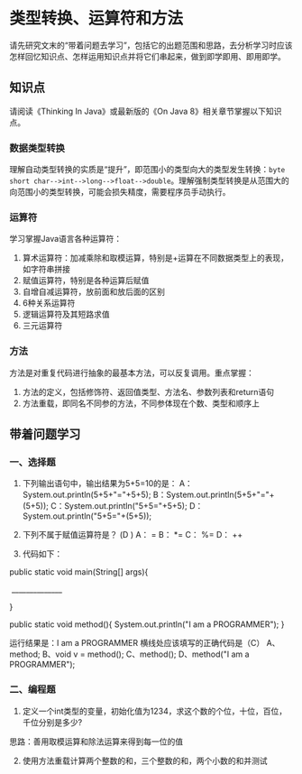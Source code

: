 # 类型转换、运算符和方法

请先研究文末的“带着问题去学习”，包括它的出题范围和思路，去分析学习时应该怎样回忆知识点、怎样运用知识点并将它们串起来，做到即学即用、即用即学。

## 知识点

请阅读《Thinking In Java》或最新版的《On Java 8》相关章节掌握以下知识点。

### 数据类型转换

理解自动类型转换的实质是“提升”，即范围小的类型向大的类型发生转换：`byte short char-->int-->long-->float-->double`。理解强制类型转换是从范围大的向范围小的类型转换，可能会损失精度，需要程序员手动执行。

### 运算符

学习掌握Java语言各种运算符：

1. 算术运算符：加减乘除和取模运算，特别是+运算在不同数据类型上的表现，如字符串拼接
2. 赋值运算符，特别是各种运算后赋值
3. 自增自减运算符，放前面和放后面的区别
4. 6种关系运算符
5. 逻辑运算符及其短路求值
6. 三元运算符

### 方法

方法是对重复代码进行抽象的最基本方法，可以反复调用。重点掌握：

1. 方法的定义，包括修饰符、返回值类型、方法名、参数列表和return语句
2. 方法重载，即同名不同参的方法，不同参体现在个数、类型和顺序上

## 带着问题学习

### 一、选择题

1. 下列输出语句中，输出结果为5+5=10的是：
   A：System.out.println(5+5+"="+5+5);
   B：System.out.println(5+5+"="+(5+5));
   C：System.out.println("5+5="+5+5);
   D：System.out.println("5+5="+(5+5));

2. 下列不属于赋值运算符是？ (D )
   A： =
   B： *=
   C： %=
   D： ++

3. 代码如下：

public static void main(String[] args){

​        \______________

}

public static void method(){
   System.out.println("I am a PROGRAMMER");
}

运行结果是：I am a PROGRAMMER
横线处应该填写的正确代码是（C）
A、method;
B、void v = method();
C、method();
D、method("I am a PROGRAMMER");

### 二、编程题

1. 定义一个int类型的变量，初始化值为1234，求这个数的个位，十位，百位，千位分别是多少?

思路：善用取模运算和除法运算来得到每一位的值

2. 使用方法重载计算两个整数的和，三个整数的和，两个小数的和并测试

